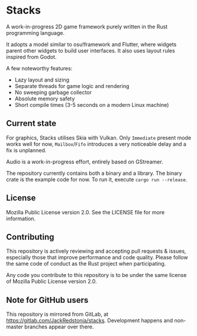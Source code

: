 # Stacks
A work-in-progress 2D game framework purely written in the Rust programming language.

It adopts a model similar to osu!framework and Flutter, where widgets parent other widgets to build user interfaces. It also uses layout rules inspired from Godot.

A few noteworthy features:
- Lazy layout and sizing
- Separate threads for game logic and rendering
- No sweeping garbage collector
- Absolute memory safety
- Short compile times (3-5 seconds on a modern Linux machine)

## Current state
For graphics, Stacks utilises Skia with Vulkan. Only `Immediate` present mode works well for now, `Mailbox`/`Fifo` introduces a very noticeable delay and a fix is unplanned.

Audio is a work-in-progress effort, entirely based on GStreamer.

The repository currently contains both a binary and a library. The binary crate is the example code for now. To run it, execute `cargo run --release`.

## License
Mozilla Public License version 2.0. See the LICENSE file for more information.

## Contributing
This repository is actively reviewing and accepting pull requests & issues, especially those that improve performance and code quality. Please follow the same code of conduct as the Rust project when participating.

Any code you contribute to this repository is to be under the same license of Mozilla Public License version 2.0.

## Note for GitHub users
This repository is mirrored from GitLab, at https://gitlab.com/JackRedstonia/stacks.
Development happens and non-master branches appear over there.